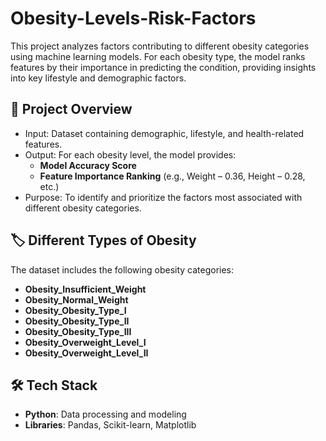 # Obesity-Levels-Risk-Factors

This project analyzes factors contributing to different obesity categories using machine learning models. For each obesity type, the model ranks features by their importance in predicting the condition, providing insights into key lifestyle and demographic factors.

## 📂 Project Overview
- Input: Dataset containing demographic, lifestyle, and health-related features.
- Output: For each obesity level, the model provides:
  - **Model Accuracy Score**
  - **Feature Importance Ranking** (e.g., Weight – 0.36, Height – 0.28, etc.)
- Purpose: To identify and prioritize the factors most associated with different obesity categories.

## 🏷 Different Types of Obesity
The dataset includes the following obesity categories:
- **Obesity_Insufficient_Weight**
- **Obesity_Normal_Weight**
- **Obesity_Obesity_Type_I**
- **Obesity_Obesity_Type_II**
- **Obesity_Obesity_Type_III**
- **Obesity_Overweight_Level_I**
- **Obesity_Overweight_Level_II**
  
## 🛠 Tech Stack
- **Python**: Data processing and modeling
- **Libraries**: Pandas, Scikit-learn, Matplotlib
